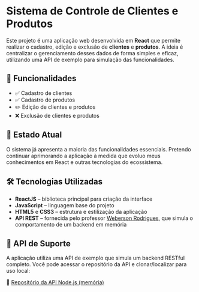 # Sistema de Controle de Clientes e Produtos

Este projeto é uma aplicação web desenvolvida em **React** que permite realizar o cadastro, edição e exclusão de **clientes** e **produtos**. A ideia é centralizar o gerenciamento desses dados de forma simples e eficaz, utilizando uma API de exemplo para simulação das funcionalidades.

## 🚀 Funcionalidades

- ✅ Cadastro de clientes
- ✅ Cadastro de produtos
- ✏️ Edição de clientes e produtos
- ❌ Exclusão de clientes e produtos

## 📌 Estado Atual

O sistema já apresenta a maioria das funcionalidades essenciais. Pretendo continuar aprimorando a aplicação à medida que evoluo meus conhecimentos em React e outras tecnologias do ecossistema.

## 🛠️ Tecnologias Utilizadas

- **ReactJS** – biblioteca principal para criação da interface
- **JavaScript** – linguagem base do projeto
- **HTML5** e **CSS3** – estrutura e estilização da aplicação
- **API REST** – fornecida pelo professor [Weberson Rodrigues](https://github.com/WebersonRodrigues/backend-node-exemplo-memoria), que simula o comportamento de um backend em memória

## 🧪 API de Suporte

A aplicação utiliza uma API de exemplo que simula um backend RESTful completo. Você pode acessar o repositório da API e clonar/localizar para uso local:

🔗 [Repositório da API Node.js (memória)](https://github.com/WebersonRodrigues/backend-node-exemplo-memoria)
